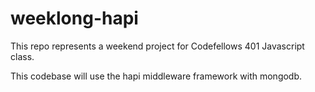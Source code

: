 # weeklong-hapi

This repo represents a weekend project for Codefellows 401 Javascript class.

This codebase will use the hapi middleware framework with mongodb.
